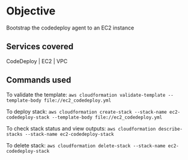 # Objective

Bootstrap the codedeploy agent to an EC2 instance

## Services covered

CodeDeploy | EC2 | VPC


## Commands used

To validate the template: `aws cloudformation validate-template --template-body file://ec2_codedeploy.yml`

To deploy stack: `aws cloudformation create-stack --stack-name ec2-codedeploy-stack --template-body file://ec2_codedeploy.yml`

To check stack status and view outputs: `aws cloudformation describe-stacks --stack-name ec2-codedeploy-stack`

To delete stack: `aws cloudformation delete-stack --stack-name ec2-codedeploy-stack`

